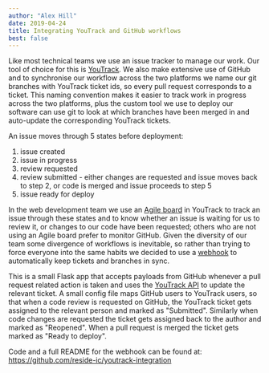 ```yaml
---
author: "Alex Hill"
date: 2019-04-24
title: Integrating YouTrack and GitHub workflows
best: false
---
```


Like most technical teams we use an issue tracker to manage our work. Our tool of choice for
this is [YouTrack](https://www.jetbrains.com/youtrack/). We also make extensive use of GitHub and to synchronise our 
workflow across the two platforms we name our git branches with YouTrack ticket ids, so every pull request 
corresponds to a ticket. This naming convention makes it easier to track work in progress across the two platforms, 
plus the custom tool we use to deploy our software can use git to look at which branches have been merged in and auto-update
the corresponding YouTrack tickets.

An issue moves through 5 states before deployment:

1. issue created
1. issue in progress
1. review requested
1. review submitted - either changes are requested and issue moves back to step 2, or code is merged and issue proceeds 
to step 5
1. issue ready for deploy
 
In the web development team we use an [Agile board](https://en.wikipedia.org/wiki/File:Scrum_task_board.jpg) in YouTrack 
to track an issue through these states and to know whether an issue is waiting for us to review it, or changes to our 
code have been requested; others who are not using an Agile board prefer to monitor GitHub. Given the diversity of our 
team some divergence of workflows is inevitable, so rather  than trying to force everyone into the same habits we decided 
to use a [webhook](https://developer.github.com/webhooks/) to automatically keep tickets and branches in sync.

This is a small Flask app that accepts payloads from GitHub whenever a pull request related action is taken and uses the 
[YouTrack API](https://www.jetbrains.com/help/youtrack/standalone/General-REST-API.html) to update the relevant ticket. 
A small config file maps GitHub users to YouTrack users, so that when a code review is requested on GitHub, the YouTrack
ticket gets assigned to the relevant person and marked as "Submitted". Similarly when code changes are requested the 
ticket gets assigned back to the author and marked as "Reopened". When a pull request is merged the ticket gets marked 
as "Ready to deploy".

Code and a full README for the webhook can be found at: https://github.com/reside-ic/youtrack-integration
